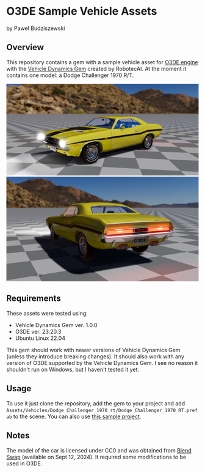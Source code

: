 # O3DE Sample Vehicle Assets

by Paweł Budziszewski

## Overview

This repository contains a gem with a sample vehicle asset for [O3DE engine](https://o3de.org/) with the [Vehicle Dynamics Gem](https://github.com/RobotecAI/o3de-vehicle-dynamics-gem) created by RobotecAI.
At the moment it contains one model: a Dodge Challenger 1970 R/T. 

![Challenger_overview_1](Docs/Images/Challenger_overview_1.png)
![Challenger_overview_2](Docs/Images/Challenger_overview_2.png)

## Requirements

These assets were tested using:
- Vehicle Dynamics Gem ver. 1.0.0
- O3DE ver. 23.20.3
- Ubuntu Linux 22.04

This gem should work with newer versions of Vehicle Dynamics Gem (unless they introduce breaking changes). It should also work with any version of O3DE supported by the Vehicle Dynamics Gem. I see no reason it shouldn't run on Windows, but I haven't tested it yet.

## Usage

To use it just clone the repository, add the gem to your project and add `Assets/Vehicles/Dodge_Challenger_1970_rt/Dodge_Challenger_1970_RT.prefab` to the scene. You can also use [this sample project](https://github.com/pawelbudziszewski/O3DEDodgeChallenger1970RT).

## Notes

The model of the car is licensed under CC0 and was obtained from [Blend Swap](https://www.blendswap.com/blend/4046) (available on Sept 12, 2024). It required some modifications to be used in O3DE.